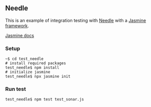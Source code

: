 ## Needle

This is an example of integration testing with [Needle](https://github.com/tomas/needle) with a [Jasmine framework](https://github.com/jasmine/jasmine).

[Jasmine docs](https://jasmine.github.io/)

### Setup

```shell
~$ cd test_needle
# install required packages
test_needle$ npm install
# initialize jasmine
test_needle$ npx jasmine init
```

### Run test

```shell
test_needle$ npm test test_sonar.js
```